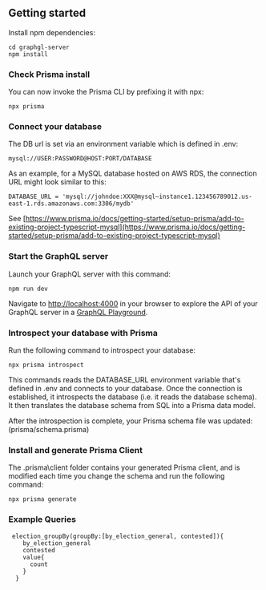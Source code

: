 ## Getting started

Install npm dependencies:

```
cd graphgl-server
npm install
```


### Check Prisma install

You can now invoke the Prisma CLI by prefixing it with npx:

```
npx prisma
```

### Connect your database

The DB url is set via an environment variable which is defined in .env:  

```
mysql://USER:PASSWORD@HOST:PORT/DATABASE
```
As an example, for a MySQL database hosted on AWS RDS, the connection URL might look similar to this:

```
DATABASE_URL = 'mysql://johndoe:XXX@mysql–instance1.123456789012.us-east-1.rds.amazonaws.com:3306/mydb'
```

See [https://www.prisma.io/docs/getting-started/setup-prisma/add-to-existing-project-typescript-mysql](https://www.prisma.io/docs/getting-started/setup-prisma/add-to-existing-project-typescript-mysql)

### Start the GraphQL server

Launch your GraphQL server with this command:

```
npm run dev
```

Navigate to [http://localhost:4000](http://localhost:4000) in your browser to explore the API of your GraphQL server in a [GraphQL Playground](https://github.com/prisma/graphql-playground).


### Introspect your database with Prisma

Run the following command to introspect your database:

```
npx prisma introspect
```

This commands reads the DATABASE_URL environment variable that's defined in .env and connects to your database. Once the connection is established, it introspects the database (i.e. it reads the database schema). It then translates the database schema from SQL into a Prisma data model.  

After the introspection is complete, your Prisma schema file was updated: (prisma/schema.prisma)


### Install and generate Prisma Client

The .prisma\client folder contains your generated Prisma client, and is modified each time you change the schema and run the following command:

```
npx prisma generate
```


### Example Queries

```
 election_groupBy(groupBy:[by_election_general, contested]){
    by_election_general
    contested
    value{
      count
    }
  }
```